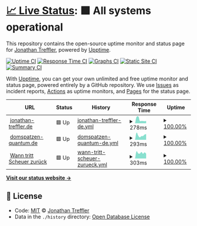 # [📈 Live Status](https://JonathanTreffler.github.io/status/): <!--live status--> **🟩 All systems operational**

This repository contains the open-source uptime monitor and status page for [Jonathan Treffler](jonathan-treffler.de), powered by [Upptime](https://github.com/upptime/upptime).

[![Uptime CI](https://github.com/koj-co/upptime/workflows/Uptime%20CI/badge.svg)](https://github.com/koj-co/upptime/actions?query=workflow%3A%22Uptime+CI%22)
[![Response Time CI](https://github.com/koj-co/upptime/workflows/Response%20Time%20CI/badge.svg)](https://github.com/koj-co/upptime/actions?query=workflow%3A%22Response+Time+CI%22)
[![Graphs CI](https://github.com/koj-co/upptime/workflows/Graphs%20CI/badge.svg)](https://github.com/koj-co/upptime/actions?query=workflow%3A%22Graphs+CI%22)
[![Static Site CI](https://github.com/koj-co/upptime/workflows/Static%20Site%20CI/badge.svg)](https://github.com/koj-co/upptime/actions?query=workflow%3A%22Static+Site+CI%22)
[![Summary CI](https://github.com/koj-co/upptime/workflows/Summary%20CI/badge.svg)](https://github.com/koj-co/upptime/actions?query=workflow%3A%22Summary+CI%22)

With [Upptime](https://upptime.js.org), you can get your own unlimited and free uptime monitor and status page, powered entirely by a GitHub repository. We use [Issues](https://github.com/JonathanTreffler/status/issues) as incident reports, [Actions](https://github.com/JonathanTreffler/status/actions) as uptime monitors, and [Pages](https://JonathanTreffler.github.io/status/) for the status page.

<!--start: status pages-->
<!-- This summary is generated by Upptime (https://github.com/upptime/upptime) -->
<!-- Do not edit this manually, your changes will be overwritten -->
<!-- prettier-ignore -->
| URL | Status | History | Response Time | Uptime |
| --- | ------ | ------- | ------------- | ------ |
| <img alt="" src="https://icons.duckduckgo.com/ip3/jonathan-treffler.de.ico" height="13"> [jonathan-treffler.de](https://jonathan-treffler.de) | 🟩 Up | [jonathan-treffler-de.yml](https://github.com/JonathanTreffler/status/commits/HEAD/history/jonathan-treffler-de.yml) | <details><summary><img alt="Response time graph" src="./graphs/jonathan-treffler-de/response-time-week.png" height="20"> 278ms</summary><br><a href="https://JonathanTreffler.github.io/status/history/jonathan-treffler-de"><img alt="Response time 314" src="https://img.shields.io/endpoint?url=https%3A%2F%2Fraw.githubusercontent.com%2FJonathanTreffler%2Fstatus%2FHEAD%2Fapi%2Fjonathan-treffler-de%2Fresponse-time.json"></a><br><a href="https://JonathanTreffler.github.io/status/history/jonathan-treffler-de"><img alt="24-hour response time 283" src="https://img.shields.io/endpoint?url=https%3A%2F%2Fraw.githubusercontent.com%2FJonathanTreffler%2Fstatus%2FHEAD%2Fapi%2Fjonathan-treffler-de%2Fresponse-time-day.json"></a><br><a href="https://JonathanTreffler.github.io/status/history/jonathan-treffler-de"><img alt="7-day response time 278" src="https://img.shields.io/endpoint?url=https%3A%2F%2Fraw.githubusercontent.com%2FJonathanTreffler%2Fstatus%2FHEAD%2Fapi%2Fjonathan-treffler-de%2Fresponse-time-week.json"></a><br><a href="https://JonathanTreffler.github.io/status/history/jonathan-treffler-de"><img alt="30-day response time 298" src="https://img.shields.io/endpoint?url=https%3A%2F%2Fraw.githubusercontent.com%2FJonathanTreffler%2Fstatus%2FHEAD%2Fapi%2Fjonathan-treffler-de%2Fresponse-time-month.json"></a><br><a href="https://JonathanTreffler.github.io/status/history/jonathan-treffler-de"><img alt="1-year response time 319" src="https://img.shields.io/endpoint?url=https%3A%2F%2Fraw.githubusercontent.com%2FJonathanTreffler%2Fstatus%2FHEAD%2Fapi%2Fjonathan-treffler-de%2Fresponse-time-year.json"></a></details> | <details><summary><a href="https://JonathanTreffler.github.io/status/history/jonathan-treffler-de">100.00%</a></summary><a href="https://JonathanTreffler.github.io/status/history/jonathan-treffler-de"><img alt="All-time uptime 99.99%" src="https://img.shields.io/endpoint?url=https%3A%2F%2Fraw.githubusercontent.com%2FJonathanTreffler%2Fstatus%2FHEAD%2Fapi%2Fjonathan-treffler-de%2Fuptime.json"></a><br><a href="https://JonathanTreffler.github.io/status/history/jonathan-treffler-de"><img alt="24-hour uptime 100.00%" src="https://img.shields.io/endpoint?url=https%3A%2F%2Fraw.githubusercontent.com%2FJonathanTreffler%2Fstatus%2FHEAD%2Fapi%2Fjonathan-treffler-de%2Fuptime-day.json"></a><br><a href="https://JonathanTreffler.github.io/status/history/jonathan-treffler-de"><img alt="7-day uptime 100.00%" src="https://img.shields.io/endpoint?url=https%3A%2F%2Fraw.githubusercontent.com%2FJonathanTreffler%2Fstatus%2FHEAD%2Fapi%2Fjonathan-treffler-de%2Fuptime-week.json"></a><br><a href="https://JonathanTreffler.github.io/status/history/jonathan-treffler-de"><img alt="30-day uptime 100.00%" src="https://img.shields.io/endpoint?url=https%3A%2F%2Fraw.githubusercontent.com%2FJonathanTreffler%2Fstatus%2FHEAD%2Fapi%2Fjonathan-treffler-de%2Fuptime-month.json"></a><br><a href="https://JonathanTreffler.github.io/status/history/jonathan-treffler-de"><img alt="1-year uptime 99.98%" src="https://img.shields.io/endpoint?url=https%3A%2F%2Fraw.githubusercontent.com%2FJonathanTreffler%2Fstatus%2FHEAD%2Fapi%2Fjonathan-treffler-de%2Fuptime-year.json"></a></details>
| <img alt="" src="https://icons.duckduckgo.com/ip3/domspatzen-quantum.de.ico" height="13"> [domspatzen-quantum.de](https://domspatzen-quantum.de) | 🟩 Up | [domspatzen-quantum-de.yml](https://github.com/JonathanTreffler/status/commits/HEAD/history/domspatzen-quantum-de.yml) | <details><summary><img alt="Response time graph" src="./graphs/domspatzen-quantum-de/response-time-week.png" height="20"> 293ms</summary><br><a href="https://JonathanTreffler.github.io/status/history/domspatzen-quantum-de"><img alt="Response time 313" src="https://img.shields.io/endpoint?url=https%3A%2F%2Fraw.githubusercontent.com%2FJonathanTreffler%2Fstatus%2FHEAD%2Fapi%2Fdomspatzen-quantum-de%2Fresponse-time.json"></a><br><a href="https://JonathanTreffler.github.io/status/history/domspatzen-quantum-de"><img alt="24-hour response time 411" src="https://img.shields.io/endpoint?url=https%3A%2F%2Fraw.githubusercontent.com%2FJonathanTreffler%2Fstatus%2FHEAD%2Fapi%2Fdomspatzen-quantum-de%2Fresponse-time-day.json"></a><br><a href="https://JonathanTreffler.github.io/status/history/domspatzen-quantum-de"><img alt="7-day response time 293" src="https://img.shields.io/endpoint?url=https%3A%2F%2Fraw.githubusercontent.com%2FJonathanTreffler%2Fstatus%2FHEAD%2Fapi%2Fdomspatzen-quantum-de%2Fresponse-time-week.json"></a><br><a href="https://JonathanTreffler.github.io/status/history/domspatzen-quantum-de"><img alt="30-day response time 323" src="https://img.shields.io/endpoint?url=https%3A%2F%2Fraw.githubusercontent.com%2FJonathanTreffler%2Fstatus%2FHEAD%2Fapi%2Fdomspatzen-quantum-de%2Fresponse-time-month.json"></a><br><a href="https://JonathanTreffler.github.io/status/history/domspatzen-quantum-de"><img alt="1-year response time 310" src="https://img.shields.io/endpoint?url=https%3A%2F%2Fraw.githubusercontent.com%2FJonathanTreffler%2Fstatus%2FHEAD%2Fapi%2Fdomspatzen-quantum-de%2Fresponse-time-year.json"></a></details> | <details><summary><a href="https://JonathanTreffler.github.io/status/history/domspatzen-quantum-de">100.00%</a></summary><a href="https://JonathanTreffler.github.io/status/history/domspatzen-quantum-de"><img alt="All-time uptime 99.99%" src="https://img.shields.io/endpoint?url=https%3A%2F%2Fraw.githubusercontent.com%2FJonathanTreffler%2Fstatus%2FHEAD%2Fapi%2Fdomspatzen-quantum-de%2Fuptime.json"></a><br><a href="https://JonathanTreffler.github.io/status/history/domspatzen-quantum-de"><img alt="24-hour uptime 100.00%" src="https://img.shields.io/endpoint?url=https%3A%2F%2Fraw.githubusercontent.com%2FJonathanTreffler%2Fstatus%2FHEAD%2Fapi%2Fdomspatzen-quantum-de%2Fuptime-day.json"></a><br><a href="https://JonathanTreffler.github.io/status/history/domspatzen-quantum-de"><img alt="7-day uptime 100.00%" src="https://img.shields.io/endpoint?url=https%3A%2F%2Fraw.githubusercontent.com%2FJonathanTreffler%2Fstatus%2FHEAD%2Fapi%2Fdomspatzen-quantum-de%2Fuptime-week.json"></a><br><a href="https://JonathanTreffler.github.io/status/history/domspatzen-quantum-de"><img alt="30-day uptime 100.00%" src="https://img.shields.io/endpoint?url=https%3A%2F%2Fraw.githubusercontent.com%2FJonathanTreffler%2Fstatus%2FHEAD%2Fapi%2Fdomspatzen-quantum-de%2Fuptime-month.json"></a><br><a href="https://JonathanTreffler.github.io/status/history/domspatzen-quantum-de"><img alt="1-year uptime 99.99%" src="https://img.shields.io/endpoint?url=https%3A%2F%2Fraw.githubusercontent.com%2FJonathanTreffler%2Fstatus%2FHEAD%2Fapi%2Fdomspatzen-quantum-de%2Fuptime-year.json"></a></details>
| <img alt="" src="https://icons.duckduckgo.com/ip3/xn--wann-tritt-scheuer-zurck-htc.de.ico" height="13"> [Wann tritt Scheuer zurück](https://xn--wann-tritt-scheuer-zurck-htc.de/) | 🟩 Up | [wann-tritt-scheuer-zurueck.yml](https://github.com/JonathanTreffler/status/commits/HEAD/history/wann-tritt-scheuer-zurueck.yml) | <details><summary><img alt="Response time graph" src="./graphs/wann-tritt-scheuer-zurueck/response-time-week.png" height="20"> 303ms</summary><br><a href="https://JonathanTreffler.github.io/status/history/wann-tritt-scheuer-zurueck"><img alt="Response time 317" src="https://img.shields.io/endpoint?url=https%3A%2F%2Fraw.githubusercontent.com%2FJonathanTreffler%2Fstatus%2FHEAD%2Fapi%2Fwann-tritt-scheuer-zurueck%2Fresponse-time.json"></a><br><a href="https://JonathanTreffler.github.io/status/history/wann-tritt-scheuer-zurueck"><img alt="24-hour response time 400" src="https://img.shields.io/endpoint?url=https%3A%2F%2Fraw.githubusercontent.com%2FJonathanTreffler%2Fstatus%2FHEAD%2Fapi%2Fwann-tritt-scheuer-zurueck%2Fresponse-time-day.json"></a><br><a href="https://JonathanTreffler.github.io/status/history/wann-tritt-scheuer-zurueck"><img alt="7-day response time 303" src="https://img.shields.io/endpoint?url=https%3A%2F%2Fraw.githubusercontent.com%2FJonathanTreffler%2Fstatus%2FHEAD%2Fapi%2Fwann-tritt-scheuer-zurueck%2Fresponse-time-week.json"></a><br><a href="https://JonathanTreffler.github.io/status/history/wann-tritt-scheuer-zurueck"><img alt="30-day response time 297" src="https://img.shields.io/endpoint?url=https%3A%2F%2Fraw.githubusercontent.com%2FJonathanTreffler%2Fstatus%2FHEAD%2Fapi%2Fwann-tritt-scheuer-zurueck%2Fresponse-time-month.json"></a><br><a href="https://JonathanTreffler.github.io/status/history/wann-tritt-scheuer-zurueck"><img alt="1-year response time 319" src="https://img.shields.io/endpoint?url=https%3A%2F%2Fraw.githubusercontent.com%2FJonathanTreffler%2Fstatus%2FHEAD%2Fapi%2Fwann-tritt-scheuer-zurueck%2Fresponse-time-year.json"></a></details> | <details><summary><a href="https://JonathanTreffler.github.io/status/history/wann-tritt-scheuer-zurueck">100.00%</a></summary><a href="https://JonathanTreffler.github.io/status/history/wann-tritt-scheuer-zurueck"><img alt="All-time uptime 99.99%" src="https://img.shields.io/endpoint?url=https%3A%2F%2Fraw.githubusercontent.com%2FJonathanTreffler%2Fstatus%2FHEAD%2Fapi%2Fwann-tritt-scheuer-zurueck%2Fuptime.json"></a><br><a href="https://JonathanTreffler.github.io/status/history/wann-tritt-scheuer-zurueck"><img alt="24-hour uptime 100.00%" src="https://img.shields.io/endpoint?url=https%3A%2F%2Fraw.githubusercontent.com%2FJonathanTreffler%2Fstatus%2FHEAD%2Fapi%2Fwann-tritt-scheuer-zurueck%2Fuptime-day.json"></a><br><a href="https://JonathanTreffler.github.io/status/history/wann-tritt-scheuer-zurueck"><img alt="7-day uptime 100.00%" src="https://img.shields.io/endpoint?url=https%3A%2F%2Fraw.githubusercontent.com%2FJonathanTreffler%2Fstatus%2FHEAD%2Fapi%2Fwann-tritt-scheuer-zurueck%2Fuptime-week.json"></a><br><a href="https://JonathanTreffler.github.io/status/history/wann-tritt-scheuer-zurueck"><img alt="30-day uptime 100.00%" src="https://img.shields.io/endpoint?url=https%3A%2F%2Fraw.githubusercontent.com%2FJonathanTreffler%2Fstatus%2FHEAD%2Fapi%2Fwann-tritt-scheuer-zurueck%2Fuptime-month.json"></a><br><a href="https://JonathanTreffler.github.io/status/history/wann-tritt-scheuer-zurueck"><img alt="1-year uptime 99.99%" src="https://img.shields.io/endpoint?url=https%3A%2F%2Fraw.githubusercontent.com%2FJonathanTreffler%2Fstatus%2FHEAD%2Fapi%2Fwann-tritt-scheuer-zurueck%2Fuptime-year.json"></a></details>

<!--end: status pages-->

[**Visit our status website →**](https://JonathanTreffler.github.io/status/)

## 📄 License

- Code: [MIT](./LICENSE) © [Jonathan Treffler](jonathan-treffler.de)
- Data in the `./history` directory: [Open Database License](https://opendatacommons.org/licenses/odbl/1-0/)

